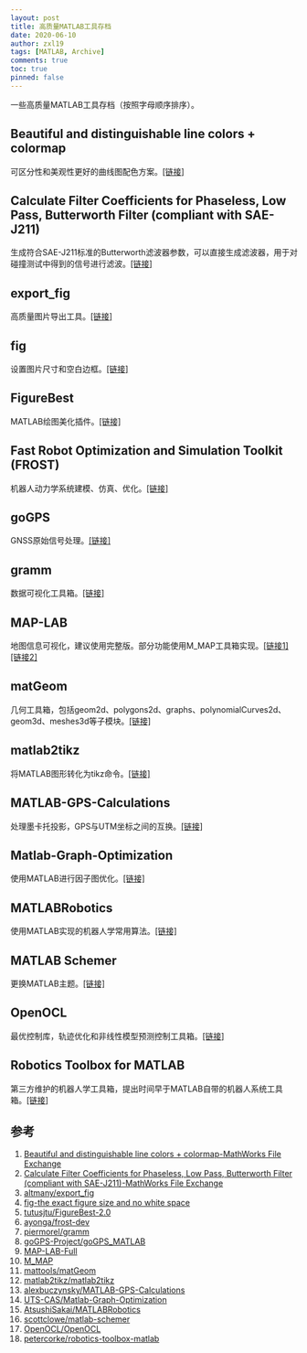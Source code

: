 ```yaml
---
layout: post
title: 高质量MATLAB工具存档
date: 2020-06-10
author: zxl19
tags: [MATLAB, Archive]
comments: true
toc: true
pinned: false
---
```


一些高质量MATLAB工具存档（按照字母顺序排序）。

<!-- more -->

## Beautiful and distinguishable line colors + colormap

可区分性和美观性更好的曲线图配色方案。[[链接]](https://ww2.mathworks.cn/matlabcentral/fileexchange/42673-beautiful-and-distinguishable-line-colors-colormap)

## Calculate Filter Coefficients for Phaseless, Low Pass, Butterworth Filter (compliant with SAE-J211)

生成符合SAE-J211标准的Butterworth滤波器参数，可以直接生成滤波器，用于对碰撞测试中得到的信号进行滤波。[[链接]](https://www.mathworks.com/matlabcentral/fileexchange/61852-calculate-filter-coefficients-for-phaseless-low-pass-butterworth-filter-compliant-with-sae-j211)

## export_fig

高质量图片导出工具。[[链接]](https://github.com/altmany/export_fig)

## fig

设置图片尺寸和空白边框。[[链接]](https://www.mathworks.com/matlabcentral/fileexchange/30736-fig-the-exact-figure-size-and-no-white-space)

## FigureBest

MATLAB绘图美化插件。[[链接]](https://github.com/tutusjtu/FigureBest-2.0)

## Fast Robot Optimization and Simulation Toolkit (FROST)

机器人动力学系统建模、仿真、优化。[[链接]](http://ayonga.github.io/frost-dev/)

## goGPS

GNSS原始信号处理。[[链接]](https://gogps-project.github.io)

## gramm

数据可视化工具箱。[[链接]](https://github.com/piermorel/gramm)

## MAP-LAB

地图信息可视化，建议使用完整版。部分功能使用M_MAP工具箱实现。[[链接1]](http://www.dimitriospiretzidis.com/maplab_home.html)[[链接2]](https://www.eoas.ubc.ca/~rich/map.html)

## matGeom

几何工具箱，包括geom2d、polygons2d、graphs、polynomialCurves2d、geom3d、meshes3d等子模块。[[链接]](https://github.com/mattools/matGeom)

## matlab2tikz

将MATLAB图形转化为tikz命令。[[链接]](https://github.com/matlab2tikz/matlab2tikz)

## MATLAB-GPS-Calculations

处理墨卡托投影，GPS与UTM坐标之间的互换。[[链接]](https://github.com/alexbuczynsky/MATLAB-GPS-Calculations)

## Matlab-Graph-Optimization

使用MATLAB进行因子图优化。[[链接]](https://github.com/UTS-CAS/Matlab-Graph-Optimization)

## MATLABRobotics

使用MATLAB实现的机器人学常用算法。[[链接]](https://github.com/AtsushiSakai/MATLABRobotics)

## MATLAB Schemer

更换MATLAB主题。[[链接]](https://github.com/scottclowe/matlab-schemer)

## OpenOCL

最优控制库，轨迹优化和非线性模型预测控制工具箱。[[链接]](https://openocl.github.io)

## Robotics Toolbox for MATLAB

第三方维护的机器人学工具箱，提出时间早于MATLAB自带的机器人系统工具箱。[[链接]](https://github.com/petercorke/robotics-toolbox-matlab)

## 参考

1. [Beautiful and distinguishable line colors + colormap-MathWorks File Exchange](https://www.mathworks.com/matlabcentral/fileexchange/42673-beautiful-and-distinguishable-line-colors-colormap)
2. [Calculate Filter Coefficients for Phaseless, Low Pass, Butterworth Filter (compliant with SAE-J211)-MathWorks File Exchange](https://www.mathworks.com/matlabcentral/fileexchange/61852-calculate-filter-coefficients-for-phaseless-low-pass-butterworth-filter-compliant-with-sae-j211)
3. [altmany/export_fig](https://github.com/altmany/export_fig)
4. [fig-the exact figure size and no white space](https://www.mathworks.com/matlabcentral/fileexchange/30736-fig-the-exact-figure-size-and-no-white-space)
5. [tutusjtu/FigureBest-2.0](https://github.com/tutusjtu/FigureBest-2.0)
6. [ayonga/frost-dev](https://github.com/ayonga/frost-dev)
7. [piermorel/gramm](https://github.com/piermorel/gramm)
8. [goGPS-Project/goGPS_MATLAB](https://github.com/goGPS-Project/goGPS_MATLAB)
9. [MAP-LAB-Full](http://www.dimitriospiretzidis.com/maplab_home.html)
10. [M_MAP](https://www.eoas.ubc.ca/~rich/map.html)
11. [mattools/matGeom](https://github.com/mattools/matGeom)
12. [matlab2tikz/matlab2tikz](https://github.com/matlab2tikz/matlab2tikz)
13. [alexbuczynsky/MATLAB-GPS-Calculations](https://github.com/alexbuczynsky/MATLAB-GPS-Calculations)
14. [UTS-CAS/Matlab-Graph-Optimization](https://github.com/UTS-CAS/Matlab-Graph-Optimization)
15. [AtsushiSakai/MATLABRobotics](https://github.com/AtsushiSakai/MATLABRobotics)
16. [scottclowe/matlab-schemer](https://github.com/scottclowe/matlab-schemer)
17. [OpenOCL/OpenOCL](https://github.com/OpenOCL/OpenOCL)
18. [petercorke/robotics-toolbox-matlab](https://github.com/petercorke/robotics-toolbox-matlab)
